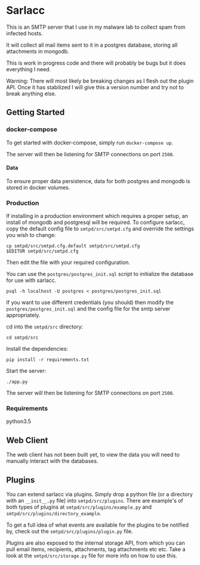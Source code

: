 # Sarlacc

This is an SMTP server that I use in my malware lab to collect spam from infected hosts.

It will collect all mail items sent to it in a postgres database, storing all attachments in mongodb.

This is work in progress code and there will probably be bugs but it does everything I need.

Warning: There will most likely be breaking changes as I flesh out the plugin API. Once it has stabilized I will give this a version number and try not to break anything else.


## Getting Started

### docker-compose

To get started with docker-compose, simply run `docker-compose up`.

The server will then be listening for SMTP connections on port `2500`.

#### Data
To ensure proper data persistence, data for both postgres and mongodb is stored in docker volumes.


### Production

If installing in a production environment which requires a proper setup, an install of mongodb and postgresql will be required.
To configure sarlacc, copy the default config file to `smtpd/src/smtpd.cfg` and override the settings you wish to change:
```
cp smtpd/src/smtpd.cfg.default smtpd/src/smtpd.cfg
$EDITOR smtpd/src/smtpd.cfg
```
Then edit the file with your required configuration.

You can use the `postgres/postgres_init.sql` script to initialize the database for use with sarlacc.
```
psql -h localhost -U postgres < postgres/postgres_init.sql
```

If you want to use different credentials (you should) then modify the `postgres/postgres_init.sql` and the config file for the smtp server appropriately.

cd into the `smtpd/src` directory:
```
cd smtpd/src
```

Install the dependencies:
```
pip install -r requirements.txt
```

Start the server:
```
./app.py
```

The server will then be listening for SMTP connections on port `2500`.


### Requirements

python3.5



## Web Client

The web client has not been built yet, to view the data you will need to manually interact with the databases.



## Plugins

You can extend sarlacc via plugins. Simply drop a python file (or a directory with an `__init__.py` file) into `smtpd/src/plugins`. There are example's of both types of plugins at `smtpd/src/plugins/example.py` and `smtpd/src/plugins/directory_example`.

To get a full idea of what events are available for the plugins to be notified by, check out the `smtpd/src/plugins/plugin.py` file.

Plugins are also exposed to the internal storage API, from which you can pull email items, recipients, attachments, tag attachments etc etc. Take a look at the `smtpd/src/storage.py` file for more info on how to use this.
